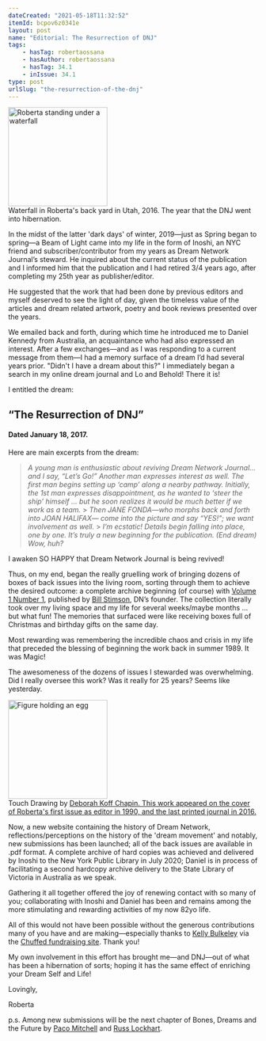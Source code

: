 ```yaml
---
dateCreated: "2021-05-18T11:32:52"
itemId: bcpov6z0341e
layout: post
name: "Editorial: The Resurrection of DNJ"
tags:
    - hasTag: robertaossana
    - hasAuthor: robertaossana
    - hasTag: 34.1
    - inIssue: 34.1
type: post
urlSlug: "the-resurrection-of-the-dnj"
---
```


<img src="../images/ro-waterfall2137.jpg" width="200" height="auto" alt="Roberta standing under a waterfall"/>
<!--nopreview--><div class="caption">Waterfall in Roberta's back yard in Utah, 2016. The year that the DNJ went into hibernation.</div><!--/nopreview-->

In the midst of the latter 'dark days' of winter, 2019—just as Spring began to spring—a Beam of Light came into my life in the form of Inoshi, an NYC friend and subscriber/contributor from my years as Dream Network Journal’s steward.
He inquired about the current status of the publication and I informed him that the publication and I had retired 3/4 years ago, after completing my 25th year as publisher/editor.

He suggested that the work that had been done by previous editors and myself deserved to see the light of day, given the timeless value of the articles and dream related artwork, poetry and book reviews presented over the years.

We emailed back and forth, during which time he introduced me to Daniel Kennedy from Australia, an acquaintance who had also expressed an interest. After a few exchanges—and as I was responding to a current message from them—I had a memory surface of a dream I’d had several years prior. "Didn't I have a dream about this?" I immediately began a search in my online dream journal and Lo and Behold! There it is!

I entitled the dream:

## “The Resurrection of DNJ”

#### Dated January 18, 2017.

Here are main excerpts from the dream:

> _A young man is enthusiastic about reviving Dream Network Journal… and I say, “Let’s Go!” Another man expresses interest as well. The first man begins setting up ‘camp’ along a nearby pathway. Initially, the 1st man expresses disappointment, as he wanted to ‘steer the ship’ himself ... but he soon realizes it would be much better if we work as a team._ > _Then JANE FONDA—who morphs back and forth into JOAN HALIFAX— come into the picture and say “YES!"; we want involvement as well._ > _I’m ecstatic! Details begin falling into place, one by one. It’s truly a new beginning for the publication. (End dream) Wow, huh?_

I awaken SO HAPPY that Dream Network Journal is being revived!

Thus, on my end, began the really gruelling work of bringing dozens of boxes of back issues into the living room, sorting through them to achieve the desired outcome: a complete archive beginning (of course) with [Volume 1 Number 1](../@bcphbhe6wex/1.1), published by [Bill Stimson](../@billstimson), DN’s founder. The collection literally took over my living space and my life for several weeks/maybe months … but what fun! The memories that surfaced were like receiving boxes full of Christmas and birthday gifts on the same day.

Most rewarding was remembering the incredible chaos and crisis in my life that preceded the blessing of beginning the work back in summer 1989. It was Magic!

The awesomeness of the dozens of issues I stewarded was overwhelming. Did I really oversee this work? Was it really for 25 years? Seems like yesterday.

<img src="../images/33.4_cover.jpg" width="200" height="auto" alt="Figure holding an egg"/>
<div class="caption">Touch Drawing by <a href="../@deborahkoffchapin">Deborah Koff Chapin. This work appeared on the cover of Roberta's first issue as editor in 1990, and the last printed journal in 2016.</a></div>

Now, a new website containing the history of Dream Network, reflections/perceptions on the history of the 'dream movement' and notably, new submissions has been launched; all of the back issues are available in .pdf format. A complete archive of hard copies was achieved and delivered by Inoshi to the New York Public Library in July 2020; Daniel is in process of facilitating a second hardcopy archive delivery to the State Library of Victoria in Australia as we speak.

Gathering it all together offered the joy of renewing contact with so many of you; collaborating with Inoshi and Daniel has been and remains among the more stimulating and rewarding activities of my now 82yo life.

All of this would not have been possible without the generous contributions many of you have and are making—especially thanks to [Kelly Bulkeley](../@kellybulkeley) via the [Chuffed fundraising site](https://chuffed.org/project/dream-network-journal). Thank you!

My own involvement in this effort has brought me—and DNJ—out of what has been a hibernation of sorts; hoping it has the same effect of enriching your Dream Self and Life!

Lovingly,

Roberta

p.s. Among new submissions will be the next chapter of Bones, Dreams and the Future by [Paco Mitchell](../@paco) and [Russ Lockhart](../@ral).
